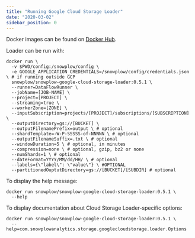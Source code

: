 ```yaml
---
title: "Running Google Cloud Storage Loader"
date: "2020-03-02"
sidebar_position: 0
---
```


Docker images can be found on [Docker Hub](https://hub.docker.com/r/snowplow/snowplow-google-cloud-storage-loader).

Loader can be run with:

```docker
docker run \
  -v $PWD/config:/snowplow/config \
  -e GOOGLE_APPLICATION_CREDENTIALS=/snowplow/config/credentials.json \ # if running outside GCP
  snowplow/snowplow-google-cloud-storage-loader:0.5.1 \
  --runner=DataFlowRunner \
  --jobName=[JOB-NAME] \
  --project=[PROJECT] \
  --streaming=true \
  --workerZone=[ZONE] \
  --inputSubscription=projects/[PROJECT]/subscriptions/[SUBSCRIPTION] \
  --outputDirectory=gs://[BUCKET] \
  --outputFilenamePrefix=output \ # optional
  --shardTemplate=-W-P-SSSSS-of-NNNNN \ # optional
  --outputFilenameSuffix=.txt \ # optional
  --windowDuration=5 \ # optional, in minutes
  --compression=none \ # optional, gzip, bz2 or none
  --numShards=1 \ # optional
  --dateFormat=YYYY/MM/dd/HH/ \ # optional
  --labels={\"label\": \"value\"} \ #OPTIONAL
  --partitionedOuptutDirectory=gs://[BUCKET]/[SUBDIR] # optional
```

To display the help message:

```docker
docker run snowplow/snowplow-google-cloud-storage-loader:0.5.1 \
  --help
```

To display documentation about Cloud Storage Loader-specific options:

```docker
docker run snowplow/snowplow-google-cloud-storage-loader:0.5.1 \
  --help=com.snowplowanalytics.storage.googlecloudstorage.loader.Options
```
